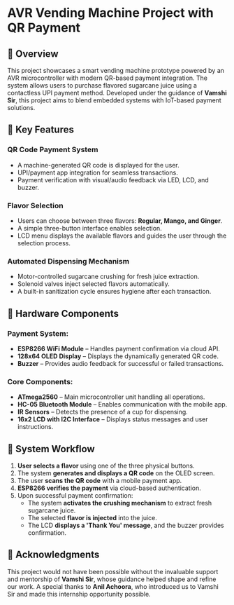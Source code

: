 # AVR Vending Machine Project with QR Payment

## 📌 Overview
This project showcases a smart vending machine prototype powered by an AVR microcontroller with modern QR-based payment integration. The system allows users to purchase flavored sugarcane juice using a contactless UPI payment method. Developed under the guidance of **Vamshi Sir**, this project aims to blend embedded systems with IoT-based payment solutions.

## 🌟 Key Features
### **QR Code Payment System**
- A machine-generated QR code is displayed for the user.
- UPI/payment app integration for seamless transactions.
- Payment verification with visual/audio feedback via LED, LCD, and buzzer.

### **Flavor Selection**
- Users can choose between three flavors: **Regular, Mango, and Ginger**.
- A simple three-button interface enables selection.
- LCD menu displays the available flavors and guides the user through the selection process.

### **Automated Dispensing Mechanism**
- Motor-controlled sugarcane crushing for fresh juice extraction.
- Solenoid valves inject selected flavors automatically.
- A built-in sanitization cycle ensures hygiene after each transaction.

## 🔧 Hardware Components
### **Payment System:**
- **ESP8266 WiFi Module** – Handles payment confirmation via cloud API.
- **128x64 OLED Display** – Displays the dynamically generated QR code.
- **Buzzer** – Provides audio feedback for successful or failed transactions.

### **Core Components:**
- **ATmega2560** – Main microcontroller unit handling all operations.
- **HC-05 Bluetooth Module** – Enables communication with the mobile app.
- **IR Sensors** – Detects the presence of a cup for dispensing.
- **16x2 LCD with I2C Interface** – Displays status messages and user instructions.

## 🔄 System Workflow
1. **User selects a flavor** using one of the three physical buttons.
2. The system **generates and displays a QR code** on the OLED screen.
3. The user **scans the QR code** with a mobile payment app.
4. **ESP8266 verifies the payment** via cloud-based authentication.
5. Upon successful payment confirmation:
   - The system **activates the crushing mechanism** to extract fresh sugarcane juice.
   - The selected **flavor is injected** into the juice.
   - The LCD **displays a 'Thank You' message**, and the buzzer provides confirmation.



## 🙏 Acknowledgments
This project would not have been possible without the invaluable support and mentorship of **Vamshi Sir**, whose guidance helped shape and refine our work. A special thanks to **Anil Achoora**, who introduced us to Vamshi Sir and made this internship opportunity possible.

